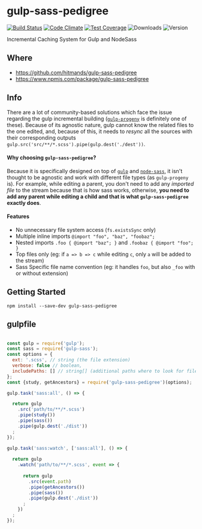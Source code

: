 # gulp-sass-pedigree
[![Build Status](https://travis-ci.org/hitmands/gulp-sass-pedigree.svg?branch=master)](https://travis-ci.org/hitmands/gulp-sass-pedigree) 
[![Code Climate](https://codeclimate.com/github/hitmands/gulp-sass-pedigree/badges/gpa.svg)](https://codeclimate.com/github/hitmands/gulp-sass-pedigree) 
[![Test Coverage](https://codeclimate.com/github/hitmands/gulp-sass-pedigree/badges/coverage.svg)](https://codeclimate.com/github/hitmands/gulp-sass-pedigree)
![Downloads](https://img.shields.io/npm/dt/gulp-sass-pedigree.svg)
![Version](https://img.shields.io/npm/v/gulp-sass-pedigree.svg)

Incremental Caching System for Gulp and NodeSass

## Where
 - https://github.com/hitmands/gulp-sass-pedigree
 - https://www.npmjs.com/package/gulp-sass-pedigree

## Info
There are a lot of community-based solutions which face the issue regarding the gulp incremental building ([`gulp-progeny`](https://github.com/HerringtonDarkholme/gulp-progeny/) is definitely one of these). Because of its agnostic nature, gulp cannot know the related files to the one edited, and, because of this, it needs to *resync* all the sources with their corresponding outputs `gulp.src('src/**/*.scss').pipe(gulp.dest('./dest'))`.

#### Why choosing `gulp-sass-pedigree`?
Because it is specifically designed on top of [`gulp`](http://gulpjs.com/) and [`node-sass`](https://github.com/sass/node-sass), it isn't thought to be agnostic and work with different file types (as `gulp-progeny` is). For example, while editing a parent, you don't need to add any *imported file* to the stream because that is how sass works, otherwise, **you need to add any parent while editing a child and that is what `gulp-sass-pedigree` exactly does**. 

#### Features
  - No unnecessary file system access (`fs.existsSync` only)
  - Multiple inline imports `@import "foo", "baz", "foobaz";`
  - Nested imports `.foo { @import "baz"; }` and `.foobaz { @import "foo"; }`
  - Top files only (eg: if `a => b => c` while editing `c`, only `a` will be added to the stream)
  - Sass Specific file name convention (eg: it handles `foo`, but also `_foo` with or without extension)

## Getting Started
`npm install --save-dev gulp-sass-pedigree`

## gulpfile
```javascript

const gulp = require('gulp');
const sass = require('gulp-sass');
const options = {
  ext: '.scss', // string (the file extension)
  verbose: false // boolean,
  includePaths: [] // string[] (additional paths where to look for files
};
const {study, getAncestors} = require('gulp-sass-pedigree')(options);

gulp.task('sass:all', () => {

  return gulp
    .src('path/to/**/*.scss')
    .pipe(study())
    .pipe(sass())
    .pipe(gulp.dest('./dist'))
  ;
});

gulp.task('sass:watch', ['sass:all'], () => {
  
  return gulp
    .watch('path/to/**/*.scss', event => {
      
      return gulp
        .src(event.path)
        .pipe(getAncestors())    
        .pipe(sass())
        .pipe(gulp.dest('./dist'))
      ;
    })
  ;
});

```
